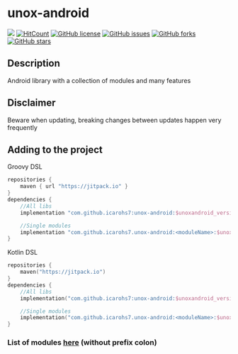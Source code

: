 # unox-android
[![](
https://jitpack.io/v/icarohs7/unox-android.svg)](
https://jitpack.io/#icarohs7/unox-android)
[![HitCount](
http://hits.dwyl.io/icarohs7/unox-android.svg)](
http://hits.dwyl.io/icarohs7/unox-android)
[![GitHub license](
https://img.shields.io/github/license/icarohs7/unox-android.svg)](
https://github.com/icarohs7/unox-android/blob/master/LICENSE)
[![GitHub issues](
https://img.shields.io/github/issues/icarohs7/unox-android.svg)](
https://github.com/icarohs7/unox-android/issues)
[![GitHub forks](
https://img.shields.io/github/forks/icarohs7/unox-android.svg)](
https://github.com/icarohs7/unox-android/network)
[![GitHub stars](
https://img.shields.io/github/stars/icarohs7/unox-android.svg)](
https://github.com/icarohs7/unox-android/stargazers)

## Description
Android library with a collection of modules and many features

## Disclaimer
Beware when updating, breaking changes between updates happen very
frequently

## Adding to the project

Groovy DSL
```groovy
repositories {
    maven { url "https://jitpack.io" }
}
dependencies {
    //All libs
    implementation "com.github.icarohs7:unox-android:$unoxandroid_version"

    //Single modules
    implementation "com.github.icarohs7.unox-android:<moduleName>:$unoxandroid_version"
}
```

Kotlin DSL
```kotlin
repositories {
    maven("https://jitpack.io")
}
dependencies {
    //All libs
    implementation("com.github.icarohs7:unox-android:$unoxandroid_version")

    //Single modules
    implementation("com.github.icarohs7.unox-android:<moduleName>:$unoxandroid_version")
}
```
### List of modules [here](https://github.com/icarohs7/unox-android/tree/master/settings.gradle) (without prefix colon)
